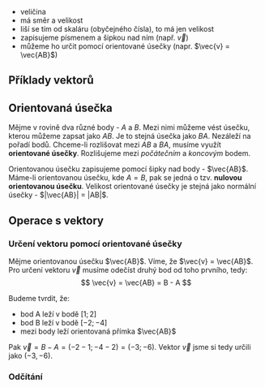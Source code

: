 - veličina
- má směr a velikost
- liší se tím od skaláru (obyčejného čísla), to má jen velikost
- zapisujeme písmenem a šipkou nad ním (např. $\vec{v}$)
- můžeme ho určit pomocí orientované úsečky (napr. $\vec{v} = \vec{AB}$)

## Příklady vektorů

## Orientovaná úsečka

Mějme v rovině dva různé body - $A$ a $B$. Mezi nimi můžeme vést úsečku, kterou můžeme zapsat jako $AB$. Je to stejná úsečka jako $BA$. Nezáleží na pořadí bodů. Chceme-li rozlišovat mezi $AB$ a $BA$, musíme využít **orientované úsečky**. Rozlišujeme mezi *počátečním* a *koncovým* bodem.

Orientovanou úsečku zapisujeme pomocí šipky nad body - $\vec{AB}$. Máme-li orientovanou úsečku, kde $A = B$, pak se jedná o tzv. **nulovou orientovanou úsečku**. Velikost orientované úsečky je stejná jako normální úsečky - $|\vec{AB}| = |AB|$.

## Operace s vektory

### Určení vektoru pomocí orientované úsečky

Mějme orientovanou úsečku $\vec{AB}$. Víme, že $\vec{v} = \vec{AB}$. Pro určení vektoru $\vec{v}$ musíme odečíst druhý bod od toho prvního, tedy:
$$
\vec{v} = \vec{AB} = B - A
$$

Budeme tvrdit, že:

- bod A leží v bodě $[1; 2]$
- bod B leží v bodě $[-2; -4]$
- mezi body leží orientovaná přímka $\vec{AB}$

Pak $\vec{v} = B - A = (-2 - 1; -4 - 2) = (-3; -6)$. Vektor $\vec{v}$ jsme si tedy určili jako $(-3, -6)$.

### Odčítání

